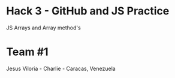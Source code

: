 # Hack 3 - GitHub and JS Practice

JS
Arrays and Array method's

# Team #1

Jesus Viloria - Charlie - Caracas, Venezuela
